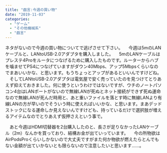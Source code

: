 ```yaml
---
title: "戯言:今週の買い物"
date: "2019-11-03"
categories: 
  - "ゲーム"
  - "その他機械系"
  - "戯言"
---
```


ネタがないので今週の買い物についてで逃げさせて下さい。 　今週は5mのLANケーブルと、LANtoUSB-2.0アダプタを購入しました。 　5mのLANケーブルはプレステ4Proをルータにつなげるために購入したものです。ルーターからハブを噛ませてPS4につなげていますがダウン40Mbps、アップ5Mbpsくらいなのでまあいいかな、と思います。もうちょっとアップがあるといいんですけどね。 　そしてLANtoUSB-2.0アダプタは電気屋で安く売っていたのを見つけてとりあえず抑えておきました。何に使うというわけではないですが、ウチのノートパソコン4台はLANポートがないので無線LANが死ぬとネット接続ができず死ぬ運命なので無線LANが死んだ時用と、あと重いファイルを落とす時に無線LANより有線LANの方が早いのでそういう時に使えればいいかな、と思います。まあデッドストックになる運命しか見えないんですけども、持っているだけで選択肢が増えるアイテムなのでとりあえず仮押さえという事で。

　あと今週はHDMI切替器を2台購入したのと、長さが足りなかったLANケーブル（2m）なんかを買っており、結構お金が出ていっています。 　今の所物欲はAirPodsProくらいしかないので大丈夫ですがまた何か物欲が燃えたらとんでもない金額が出ていかないとも限らないので注意したいと思います……。
